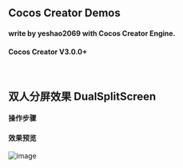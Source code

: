 

## Cocos Creator Demos
#### write by yeshao2069 with Cocos Creator Engine.
#### Cocos Creator V3.0.0+

&nbsp;
## 双人分屏效果   DualSplitScreen
#### 操作步骤

#### 效果预览
![image](https://github.com/yeshao2069/CocosCreatorDemos/blob/v3.0.0/images/gif/dualSplitScreen.gif)